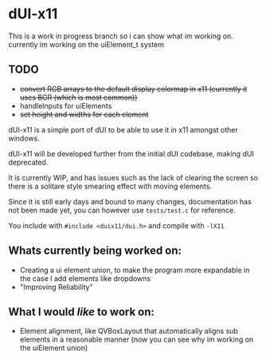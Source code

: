# dUI-x11

This is a work in progress branch so i can show what im working on. currently im working on the uiElement_t system

## TODO
* ~~convert RGB arrays to the default display colormap in x11 (currently it uses BGR (which is most common))~~
* handleInputs for uiElements
* ~~set height and widths for each element~~

dUI-x11 is a simple port of dUI to be able to use it in x11 amongst other windows.

dUI-x11 will be developed further from the initial dUI codebase, making dUI deprecated.

It is currently WIP, and has issues such as the lack of clearing the screen so there is a solitare style smearing effect with moving elements.

Since it is still early days and bound to many changes, documentation has not been made yet, you can however use ```tests/test.c``` for reference.

You include with ```#include <duix11/dui.h>```
and compile with ```-lX11```

## Whats currently being worked on:
* Creating a ui element union, to make the program more expandable in the case I add elements like dropdowns
* "Improving Reliability"

## What I would *like* to work on:
* Element alignment, like QVBoxLayout that automatically aligns sub elements in a reasonable manner (now you can see why im working on the uiElement union)
